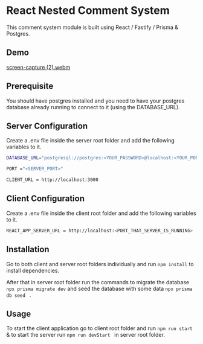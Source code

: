 # React Nested Comment System

This comment system module is built using React / Fastify / Prisma & Postgres. 

## Demo

[screen-capture (2).webm](https://user-images.githubusercontent.com/25275596/210443503-db66180f-fef6-4799-bd06-618ac46b8508.webm)

## Prerequisite
You should have postgres installed and you need to have your postgres database already running to connect to it (using the DATABASE_URL).

## Server Configuration
Create a .env file inside the server root folder and add the following variables to it.
```bash
DATABASE_URL="postgresql://postgres:<YOUR_PASSWORD>@localhost:<YOUR_PORT>/<DATABASE_NAME>"
```
```bash
PORT ="<SERVER_PORT>"
```
```bash
CLIENT_URL = http://localhost:3000
```

## Client Configuration
Create a .env file inside the client root folder and add the following variables to it.

```bash
REACT_APP_SERVER_URL = http://localhost:<PORT_THAT_SERVER_IS_RUNNING>
```

## Installation
Go to both client and server root folders individually and run ```npm install``` to install dependencies.

After that in server root folder run the commands to migrate the database ``` npx prisma migrate dev ```   and seed the database with some data ```npx prisma db seed ```  . 

## Usage
To start the client application go to client root folder and run  ``` npm run start ``` &  to start the server run  ```npm run devStart ``` in server root folder.
 
